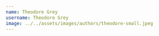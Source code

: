 ```yaml
---
name: Theodore Grey
username: Theodore Grey
image: ../../assets/images/authors/theodore-small.jpeg
---
```

